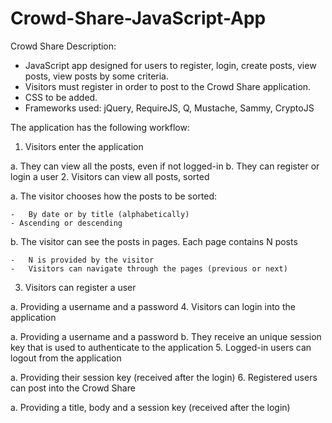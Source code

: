 Crowd-Share-JavaScript-App
==========================

Crowd Share Description:
 - JavaScript app designed for users to register, login, create posts, view posts, view posts by some criteria.
 - Visitors must register in order to post to the Crowd Share application.
 - CSS to be added.
 - Frameworks used: jQuery, RequireJS, Q, Mustache, Sammy,  CryptoJS


The application has the following workflow:

1.	Visitors enter the application

  a.	They can view all the posts, even if not logged-in
  b.	They can register or login a user
2.	Visitors can view all posts, sorted

  a.	The visitor chooses how the posts to be sorted:
  
    -	By date or by title (alphabetically)
    - Ascending or descending
  b.	The visitor can see the posts in pages. Each page contains N posts

    -	N is provided by the visitor
    -	Visitors can navigate through the pages (previous or next)
3.	Visitors can register a user

  a.	Providing a username and a password
4.	Visitors can login into the application

  a.	Providing a username and a password
  b.	They receive an unique session key that is used to authenticate to the application
5.	Logged-in users can logout from the application

  a.	Providing their session key (received after the login) 
6.	Registered users can post into the Crowd Share

  a.	Providing a title, body and a session key (received after the login)
